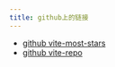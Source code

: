 ```yaml
---
title: github上的链接
---
```


- [github vite-most-stars](https://github.com/search?q=vite&type=repositories&s=stars&o=desc)
- [github vite-repo](https://github.com/vitejs/vite)
